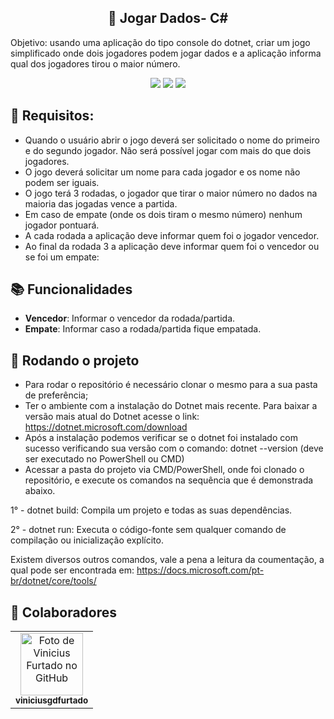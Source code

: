 ## <h2 align="center">:game_die: Jogar Dados- C#</h2>
Objetivo: usando uma aplicação do tipo console do dotnet, criar um jogo simplificado onde dois jogadores podem jogar dados e a aplicação informa qual dos jogadores tirou o maior número.

<p align="center">
  <img src="https://img.shields.io/static/v1?label=.Net&message=framework&color=blue&style=for-the-badge&logo=.Net"/>  
  <img src="https://img.shields.io/static/v1?label=CSharp&message=language&color=blue&style=for-the-badge&logo=CSharp"/>  
  <img src="http://img.shields.io/static/v1?label=STATUS&message=CONCLUIDO&color=GREEN&style=for-the-badge"/>
</p>

## :bookmark: Requisitos:
* Quando o usuário abrir o jogo deverá ser solicitado o nome do primeiro e do segundo jogador. Não será possível jogar com mais do que dois jogadores.
* O jogo deverá solicitar um nome para cada jogador e os nome não podem ser iguais.
* O jogo terá 3 rodadas, o jogador que tirar o maior número no dados na maioria das jogadas vence a partida.
* Em caso de empate (onde os dois tiram o mesmo número) nenhum jogador pontuará.
* A cada rodada a aplicação deve informar quem foi o jogador vencedor. 
* Ao final da rodada 3 a aplicação deve informar quem foi o vencedor ou se foi um empate:

## :books: Funcionalidades
* <b>Vencedor</b>: Informar o vencedor da rodada/partida.
* <b>Empate</b>: Informar caso a rodada/partida fique empatada.

## :rocket: Rodando o projeto
* Para rodar o repositório é necessário clonar o mesmo para a sua pasta de preferência;
* Ter o ambiente com a instalação do Dotnet mais recente. Para baixar a versão mais atual do Dotnet acesse o link: https://dotnet.microsoft.com/download
* Após a instalação podemos verificar se o dotnet foi instalado com sucesso verificando sua versão com o comando: dotnet --version (deve ser executado no PowerShell ou CMD)
* Acessar a pasta do projeto via CMD/PowerShell, onde foi clonado o repositório, e execute os comandos na sequência que é demonstrada abaixo.
  
1° - dotnet build: Compila um projeto e todas as suas dependências.

2° - dotnet run: Executa o código-fonte sem qualquer comando de compilação ou inicialização explícito.

Existem diversos outros comandos, vale a pena a leitura da coumentação, a qual pode ser encontrada em: https://docs.microsoft.com/pt-br/dotnet/core/tools/

## :handshake: Colaboradores
<table>
  <tr>
    <td align="center">
      <a href="https://github.com/viniciusgdfurtado">
        <img src="https://avatars.githubusercontent.com/u/82420738?v=4" width="100px;" alt="Foto de Vinicius Furtado no GitHub"/><br>
        <sub>
          <b>viniciusgdfurtado</b>
        </sub>
      </a>
    </td>
  </tr>
</table>

